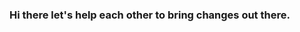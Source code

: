 ### Hi there let's help each other to bring changes out there.

<!--
**rizaeian/rizaeian** is a ✨ _special_ ✨ repository because its `README.md` (this file) appears on your GitHub profile.

Here are some ideas to get you started:

- 🔭 I’m currently working on ...
- 🌱 I’m currently learning web development and python
- 👯 I’m looking to collaborate on on any web projects
- 🤔 I’m looking for help with web development learning journey.
- 💬 Ask me about ...
- 📫 How to reach me: ...
- 😄 Pronouns: ...
- ⚡ Fun fact: ...
-->
